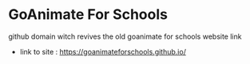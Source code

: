 # GoAnimate For Schools
github domain witch revives the old goanimate for schools website link
- link to site : https://goanimateforschools.github.io/
